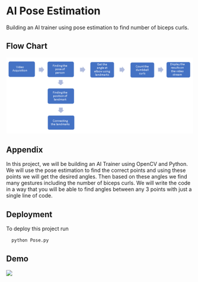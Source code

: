 
# AI Pose Estimation

Building an AI trainer using pose estimation to find number of biceps curls.


## Flow Chart
![Flow chart](Flow_chart.PNG)

## Appendix

In this project, we will be building an AI Trainer using OpenCV and Python. We will use the pose estimation to find the correct points and using these points we will get the desired angles. Then based on these angles we find many gestures including the number of biceps curls. We will write the code in a way that you will be able to find angles between any 3 points with just a single line of code.




## Deployment

To deploy this project run

```bash
  python Pose.py
```


## Demo
<img src="output.gif" width="1000">


